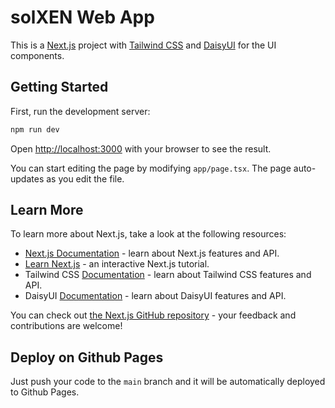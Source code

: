 # solXEN Web App

This is a [Next.js](https://nextjs.org/) project with [Tailwind CSS](https://tailwindcss.com/) and [DaisyUI](https://daisyui.com/) for the UI components.

## Getting Started

First, run the development server:

```bash
npm run dev
```

Open [http://localhost:3000](http://localhost:3000) with your browser to see the result.

You can start editing the page by modifying `app/page.tsx`. The page auto-updates as you edit the file.

## Learn More

To learn more about Next.js, take a look at the following resources:

- [Next.js Documentation](https://nextjs.org/docs) - learn about Next.js features and API.
- [Learn Next.js](https://nextjs.org/learn) - an interactive Next.js tutorial.
- Tailwind CSS [Documentation](https://tailwindcss.com/docs) - learn about Tailwind CSS features and API.
- DaisyUI [Documentation](https://daisyui.com/docs) - learn about DaisyUI features and API.

You can check out [the Next.js GitHub repository](https://github.com/vercel/next.js/) - your feedback and contributions are welcome!

## Deploy on Github Pages

Just push your code to the `main` branch and it will be automatically deployed to Github Pages.
